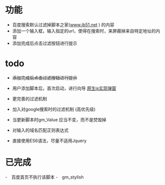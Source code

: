 # 功能

- 百度搜索默认过滤掉脚本之家(www.jb51.net ) 的内容
- 添加一个输入框，输入指定的url，使得在搜索时，来屏蔽掉来自特定地址的内容
- 添加完成后点击过滤按钮进行提示

# todo

- ~~添加完成后点击过滤按钮进行提示~~ 
- 用户添加脚本后，首次启动，进行向导 
[原生js实现弹窗](http://www.cssscript.com/minimal-modal-window-with-plain-javascript/)

- 更完善的过滤机制
- 加入对google搜索时的过滤机制 (高优先级)
- 当更新脚本时gm_Value 应当不变，而不是焚毁掉
- 对输入的域名匹配正则表达式
- 直接使用ES6语法，尽量不适用Jquery

# 已完成

-　百度首页不执行该脚本
-　gm_stylish 

